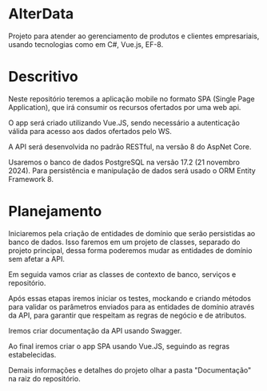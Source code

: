 # AlterData
Projeto para atender ao gerenciamento de produtos e clientes empresariais, usando tecnologias como em C#, Vue.js, EF-8.

# Descritivo
Neste repositório teremos a aplicação mobile no formato SPA (Single Page Application), que irá consumir os recursos ofertados por uma web api.

O app será criado utilizando Vue.JS, sendo necessário a autenticação válida para acesso aos dados ofertados pelo WS.

A API será desenvolvida no padrão RESTful, na versão 8 do AspNet Core.

Usaremos o banco de dados PostgreSQL na versão 17.2 (21 novembro 2024). Para persistência e manipulação de dados será usado o ORM Entity Framework 8.

# Planejamento
Iniciaremos pela criação de entidades de domínio que serão persistidas ao banco de dados. Isso faremos em um projeto de classes, separado do projeto principal, dessa forma poderemos mudar as entidades de domínio sem afetar a API.

Em seguida vamos criar as classes de contexto de banco, serviços e repositório.

Após essas etapas iremos iniciar os testes, mockando e criando métodos para validar os parâmetros enviados para as entidades de domínio através da API, para garantir que respeitam as regras de negócio e de atributos.

Iremos criar documentação da API usando Swagger.

Ao final iremos criar o app SPA usando Vue.JS, seguindo as regras estabelecidas.

Demais informações e detalhes do projeto olhar a pasta "Documentação" na raiz do repositório.



